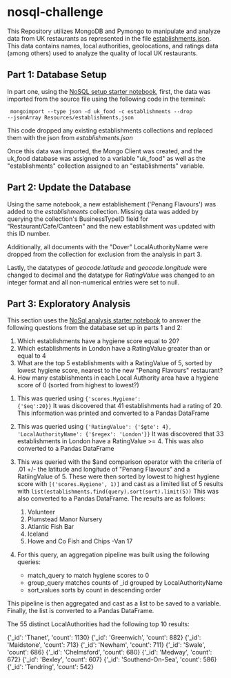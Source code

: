 # nosql-challenge

This Repository utilizes MongoDB and Pymongo to manipulate and analyze data from UK restaurants as represented in the file [establishments.json](Resources/establishments.json). This data contains names, local authorities, geolocations, and ratings data (among others) used to analyze the quality of local UK restaurants.

## Part 1: Database Setup

In part one, using the [NoSQL setup starter notebook](NoSQL_setup_starter.ipynb), first, the data was imported from the source file using the following code in the terminal:

<code> mongoimport --type json -d uk_food -c establishments --drop --jsonArray Resources/establishments.json</code>

This code dropped any existing establishments collections and replaced them with the json from <i>establishments.json</i>

Once this data was imported, the Mongo Client was created, and the uk_food database was assigned to a variable "uk_food" as well as the "establishments" collection assigned to an "establishments" variable.

## Part 2: Update the Database

Using the same notebook, a new establishement ('Penang Flavours') was added to the <i>establishments</i> collection. Missing data was added by querying the collection's BusinessTypeID field for "Restaurant/Cafe/Canteen" and the new establishment was updated with this ID number.

Additionally, all documents with the "Dover" LocalAuthorityName were dropped from the collection for exclusion from the analysis in part 3.

Lastly, the datatypes of <i>geocode.latitude</i> and <i>geocode.longitude</i> were changed to decimal and the datatype for <i>RatingValue</i> was changed to an integer format and all non-numerical entries were set to null.

## Part 3: Exploratory Analysis

This section uses the [NoSql analysis starter notebook](NoSQL_analysis_starter.ipynb) to answer the following questions from the database set up in parts 1 and 2:

<ol>
    <li>Which establishments have a hygiene score equal to 20?</li>
    <li>Which establishments in London have a RatingValue greater than or equal to 4</li>
    <li>What are the top 5 establishments with a RatingValue of 5, sorted by lowest hygiene score, nearest to the new "Penang Flavours" restaurant?</li>
    <li>How many establishments in each Local Authority area have a hygiene score of 0 (sorted from highest to lowest?)</li>
</ol>

1. This was queried using <code>{'scores.Hygiene': {'$eq':20}}</code> It was discovered that 41 establishments had a rating of 20. This information was printed and converted to a Pandas DataFrame

2. This was queried using <code>{'RatingValue': {'$gte': 4}, 'LocalAuthorityName': {'$regex': 'London'}}</code> It was discovered that 33 establishments in London have a RatingValue >= 4. This was also converted to a Pandas DataFrame

3. This was queried with the $and comparison operator with the criteria of .01 +/- the latitude and longitude of "Penang Flavours" and a RatiingValue of 5. These were then sorted by lowest to highest hygiene score with <code>[('scores.Hygiene', 1)]</code> and cast as a limited list of 5 results with <code>list(establishments.find(query).sort(sort).limit(5))</code> This was also converted to a Pandas DataFrame. The results are as follows:

    <ol>
        <li>Volunteer</li>
        <li>Plumstead Manor Nursery</li>
        <li>Atlantic Fish Bar</li>
        <li>Iceland</li>
        <li>Howe and Co Fish and Chips -Van 17</li>
    </ol>

4. For this query, an aggregation pipeline was built using the following queries: 
    <ul>
        <li>match_query to match hygiene scores to 0</li>
        <li>group_query matches counts of _id grouped by LocalAuthorityName</li>
        <li>sort_values sorts by count in descending order</li> 
    </ul>
This pipeline is then aggregated and cast as a list to be saved to a variable. Finally, the list is converted to a Pandas DataFrame. 

The 55 distinct LocalAuthorities had the following top 10 results:

{'_id': 'Thanet', 'count': 1130}
{'_id': 'Greenwich', 'count': 882}
{'_id': 'Maidstone', 'count': 713}
{'_id': 'Newham', 'count': 711}
{'_id': 'Swale', 'count': 686}
{'_id': 'Chelmsford', 'count': 680}
{'_id': 'Medway', 'count': 672}
{'_id': 'Bexley', 'count': 607}
{'_id': 'Southend-On-Sea', 'count': 586}
{'_id': 'Tendring', 'count': 542}
